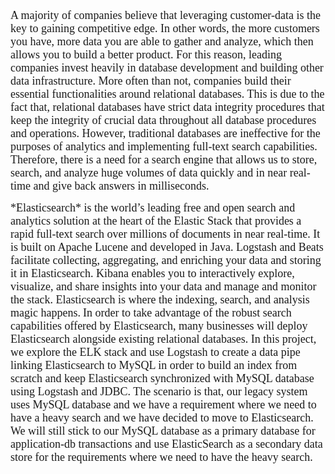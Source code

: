 
<span style="font-family:Georgia; font-size:18px;"> A majority of companies believe that leveraging customer-data is the key to gaining competitive edge. In other words, the more customers you have, more data you are able to gather and analyze, which then allows you to build a better product. 
For this reason, leading companies invest heavily in database development and building other data infrastructure. More often than not, companies build their essential functionalities around relational databases. This is due to the fact that, relational databases have strict data integrity procedures that keep the integrity of crucial data throughout all database procedures and operations. However, traditional databases are ineffective for the purposes of analytics and implementing full-text search capabilities. Therefore, there is a need for a search engine that allows us to store, search, and analyze huge volumes of data quickly and in near real-time and give back answers in milliseconds. </span>  

<span style="font-family:Georgia; font-size:18px;">
*Elasticsearch* is the world’s leading free and open search and analytics solution at the heart of the Elastic Stack that provides a rapid full-text search over millions of documents in near real-time. It is built on Apache Lucene and developed in Java. Logstash and Beats facilitate collecting, aggregating, and enriching your data and storing it in Elasticsearch. Kibana enables you to interactively explore, visualize, and share insights into your data and manage and monitor the stack. Elasticsearch is where the indexing, search, and analysis magic happens.</span>   

<span style="font-family:Georgia; font-size:18px;">
In order to take advantage of the robust search capabilities offered by Elasticsearch, many businesses will deploy Elasticsearch alongside existing relational databases. In this project, we explore the ELK stack and use Logstash to create a data pipe linking Elasticsearch to MySQL in order to build an index from scratch and keep Elasticsearch synchronized with MySQL database using Logstash and JDBC. The scenario is that, our legacy system uses MySQL database and we have a requirement where we need to have a heavy search and we have decided to move to Elasticsearch. We will still stick to our MySQL database as a primary database for application-db transactions and use ElasticSearch as a secondary data store for the requirements where we need to have the heavy search. </span>  
